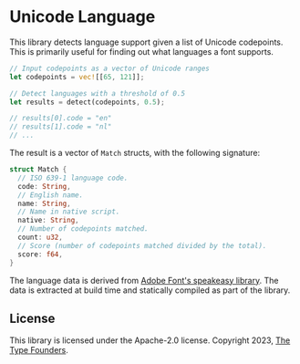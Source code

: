 # Unicode Language

This library detects language support given a list of Unicode codepoints. This is primarily useful for finding out what languages a font supports.

```rust
// Input codepoints as a vector of Unicode ranges
let codepoints = vec![[65, 121]];

// Detect languages with a threshold of 0.5
let results = detect(codepoints, 0.5);

// results[0].code = "en"
// results[1].code = "nl"
// ...
```

The result is a vector of `Match` structs, with the following signature:

```rust
struct Match {
  // ISO 639-1 language code.
  code: String,
  // English name.
  name: String,
  // Name in native script.
  native: String,
  // Number of codepoints matched.
  count: u32,
  // Score (number of codepoints matched divided by the total).
  score: f64,
}
```

The language data is derived from [Adobe Font's speakeasy library](https://github.com/typekit/speakeasy). The data is extracted at build time and statically compiled as part of the library.

## License

This library is licensed under the Apache-2.0 license. Copyright 2023, [The Type Founders](https://thetypefounders.com).
